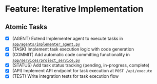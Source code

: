 # Feature: Iterative Implementation

## Atomic Tasks
- [x] (AGENT) Extend Implementer agent to execute tasks in [`app/agents/implementer_agent.py`](ai_dev_bot_platform/app/agents/implementer_agent.py)
- [x] (TASK) Implement task execution logic with code generation
- [x] (COMMIT) Add automatic code committing functionality in [`app/services/project_service.py`](ai_dev_bot_platform/app/services/project_service.py)
- [x] (STATUS) Add task status tracking (pending, in-progress, complete)
- [x] (API) Implement API endpoint for task execution at `POST /api/execute`
- [x] (TEST) Write integration tests for task execution flow